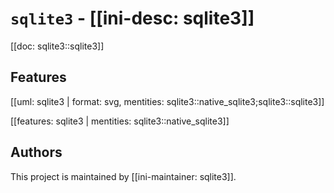 # `sqlite3` - [[ini-desc: sqlite3]]

[[doc: sqlite3::sqlite3]]

## Features

[[uml: sqlite3 | format: svg, mentities: sqlite3::native_sqlite3;sqlite3::sqlite3]]

[[features: sqlite3 | mentities: sqlite3::native_sqlite3]]

## Authors

This project is maintained by [[ini-maintainer: sqlite3]].

